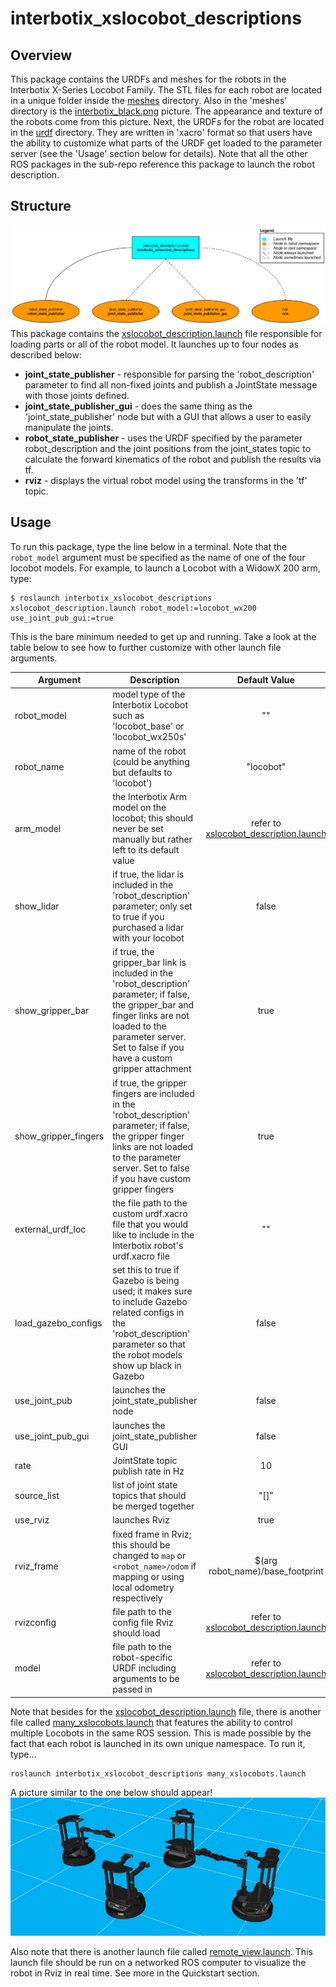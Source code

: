 # interbotix_xslocobot_descriptions

## Overview
This package contains the URDFs and meshes for the robots in the Interbotix X-Series Locobot Family. The STL files for each robot are located in a unique folder inside the [meshes](meshes/) directory. Also in the 'meshes' directory is the [interbotix_black.png](meshes/interbotix_black.png) picture. The appearance and texture of the robots come from this picture. Next, the URDFs for the robot are located in the [urdf](urdf/) directory. They are written in 'xacro' format so that users have the ability to customize what parts of the URDF get loaded to the parameter server (see the 'Usage' section below for details). Note that all the other ROS packages in the sub-repo reference this package to launch the robot description.

## Structure
![xslocobot_description_flowchart](images/xslocobot_description_flowchart.png)
This package contains the [xslocobot_description.launch](launch/xslocobot_description.launch) file responsible for loading parts or all of the robot model. It launches up to four nodes as described below:
- **joint_state_publisher** - responsible for parsing the 'robot_description' parameter to find all non-fixed joints and publish a JointState message with those joints defined.
- **joint_state_publisher_gui** - does the same thing as the 'joint_state_publisher' node but with a GUI that allows a user to easily manipulate the joints.
- **robot_state_publisher** - uses the URDF specified by the parameter robot_description and the joint positions from the joint_states topic to calculate the forward kinematics of the robot and publish the results via tf.
- **rviz** - displays the virtual robot model using the transforms in the 'tf' topic.

## Usage
To run this package, type the line below in a terminal. Note that the `robot_model` argument must be specified as the name of one of the four locobot models. For example, to launch a Locobot with a WidowX 200 arm, type:
```
$ roslaunch interbotix_xslocobot_descriptions xslocobot_description.launch robot_model:=locobot_wx200 use_joint_pub_gui:=true
```
This is the bare minimum needed to get up and running. Take a look at the table below to see how to further customize with other launch file arguments.

| Argument | Description | Default Value |
| -------- | ----------- | :-----------: |
| robot_model | model type of the Interbotix Locobot such as 'locobot_base' or 'locobot_wx250s' | "" |
| robot_name | name of the robot (could be anything but defaults to 'locobot') | "locobot" |
| arm_model | the Interbotix Arm model on the locobot; this should never be set manually but rather left to its default value | refer to [xslocobot_description.launch](launch/xslocobot_description.launch) |
| show_lidar | if true, the lidar is included in the 'robot_description' parameter; only set to true if you purchased a lidar with your locobot | false |
| show_gripper_bar | if true, the gripper_bar link is included in the 'robot_description' parameter; if false, the gripper_bar and finger links are not loaded to the parameter server. Set to false if you have a custom gripper attachment | true |
| show_gripper_fingers | if true, the gripper fingers are included in the 'robot_description' parameter; if false, the gripper finger links are not loaded to the parameter server. Set to false if you have custom gripper fingers | true |
| external_urdf_loc | the file path to the custom urdf.xacro file that you would like to include in the Interbotix robot's urdf.xacro file| "" |
| load_gazebo_configs | set this to true if Gazebo is being used; it makes sure to include Gazebo related configs in the 'robot_description' parameter so that the robot models show up black in Gazebo | false |
| use_joint_pub | launches the joint_state_publisher node | false |
| use_joint_pub_gui | launches the joint_state_publisher GUI | false |
| rate | JointState topic publish rate in Hz | 10 |
| source_list | list of joint state topics that should be merged together | "[]" |
| use_rviz | launches Rviz | true |
| rviz_frame | fixed frame in Rviz; this should be changed to `map` or `<robot_name>/odom` if mapping or using local odometry respectively | $(arg robot_name)/base_footprint |
| rvizconfig | file path to the config file Rviz should load | refer to [xslocobot_description.launch](launch/xslocobot_description.launch) |
| model | file path to the robot-specific URDF including arguments to be passed in | refer to [xslocobot_description.launch](launch/xslocobot_description.launch) |

Note that besides for the [xslocobot_description.launch](launch/xslocobot_description.launch) file, there is another file called [many_xslocobots.launch](launch/many_xslocobots.launch) that features the ability to control multiple Locobots in the same ROS session. This is made possible by the fact that each robot is launched in its own unique namespace. To run it, type...
```
roslaunch interbotix_xslocobot_descriptions many_xslocobots.launch
```
A picture similar to the one below should appear!
![many_xslocobots](images/many_xslocobots.png)

Also note that there is another launch file called [remote_view.launch](launch/remote_view.launch). This launch file should be run on a networked ROS computer to visualize the robot in Rviz in real time. See more in the Quickstart section.
